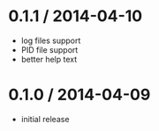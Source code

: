 
0.1.1 / 2014-04-10
==================

 * log files support
 * PID file support
 * better help text

0.1.0 / 2014-04-09
==================

 * initial release
